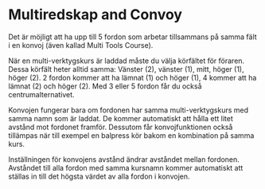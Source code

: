 # Multiredskap and Convoy


Det är möjligt att ha upp till 5 fordon som arbetar tillsammans på samma fält i en konvoj (även kallad Multi Tools Course).



När en multi-verktygskurs är laddad måste du välja körfältet för föraren.
Dessa körfält heter alltid samma:
Vänster (2), vänster (1), mitt, höger (1), höger (2).
2 fordon kommer att ha lämnat (1) och höger (1), 4 kommer att ha lämnat (2) och höger (2).
Med 3 eller 5 fordon får du också centrumalternativet.



Konvojen fungerar bara om fordonen har samma multi-verktygskurs med samma namn som är laddat.
De kommer automatiskt att hålla ett litet avstånd mot fordonet framför.
Dessutom får konvojfunktionen också tillämpas när till exempel en balpress kör bakom en kombination på samma kurs.



Inställningen för konvojens avstånd ändrar avståndet mellan fordonen.
Avståndet till alla fordon med samma kursnamn kommer automatiskt att ställas in till det högsta värdet av alla fordon i konvojen.


